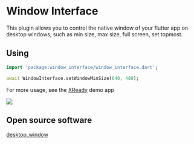 # Window Interface

This plugin allows you to control the native window of your flutter app on desktop windows, such as min size, max size, full screen, set topmost.

## Using

```dart
import 'package:window_interface/window_interface.dart';

await WindowInterface.setWindowMinSize(640, 480);
```

For more usage, see the [XReady](https://github.com/xinlake/privch/tree/main/xready) demo app

![](../../.lfs/screen/xready/windows/1600x900-d3.png)

## Open source software
[desktop_window](https://github.com/mix1009/desktop_window)
